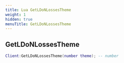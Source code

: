 ```yaml
---
title: Lua GetLDoNLossesTheme
weight: 1
hidden: true
menuTitle: GetLDoNLossesTheme
---
```

## GetLDoNLossesTheme
```lua
Client:GetLDoNLossesTheme(number theme); -- number
```